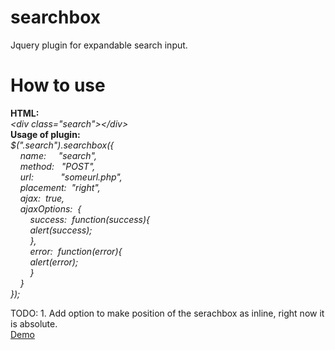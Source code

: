 searchbox
=========

Jquery plugin for expandable search input.

How to use
==========

  <b>HTML:</b><br>
  <i>&lt;div class="search"&gt;&lt;/div&gt;<br/></i>
  <b>Usage of plugin:</b><br>
  <i>$(".search").searchbox({<br>
      &nbsp;&nbsp;&nbsp;&nbsp;name:&nbsp;&nbsp;&nbsp;&nbsp;&nbsp;"search",<br>
      &nbsp;&nbsp;&nbsp;&nbsp;method:&nbsp;&nbsp;&nbsp;"POST",<br>
      &nbsp;&nbsp;&nbsp;&nbsp;url:&nbsp;&nbsp;&nbsp;&nbsp;&nbsp;&nbsp;&nbsp;&nbsp;&nbsp;&nbsp;&nbsp;"someurl.php",<br>
      &nbsp;&nbsp;&nbsp;&nbsp;placement:&nbsp;&nbsp;"right",<br>
      &nbsp;&nbsp;&nbsp;&nbsp;ajax:&nbsp;&nbsp;true,<br>
      &nbsp;&nbsp;&nbsp;&nbsp;ajaxOptions:&nbsp;&nbsp;{<br>
      &nbsp;&nbsp;&nbsp;&nbsp;&nbsp;&nbsp;&nbsp;&nbsp;success:&nbsp;&nbsp;function(success){<br>
      &nbsp;&nbsp;&nbsp;&nbsp;&nbsp;&nbsp;&nbsp;&nbsp;alert(success);<br>
      &nbsp;&nbsp;&nbsp;&nbsp;&nbsp;&nbsp;&nbsp;&nbsp;},<br>
      &nbsp;&nbsp;&nbsp;&nbsp;&nbsp;&nbsp;&nbsp;&nbsp;error:&nbsp;&nbsp;function(error){<br>
      &nbsp;&nbsp;&nbsp;&nbsp;&nbsp;&nbsp;&nbsp;&nbsp;alert(error);<br>
      &nbsp;&nbsp;&nbsp;&nbsp;&nbsp;&nbsp;&nbsp;&nbsp;}<br>
      &nbsp;&nbsp;&nbsp;&nbsp;}<br>
  });</i>

TODO: 
    1. Add option to make position of the serachbox as inline, right now it is absolute.
<br>
<a href="http://jsfiddle.net/Lw3CN/24/embedded/result/">Demo</a>
